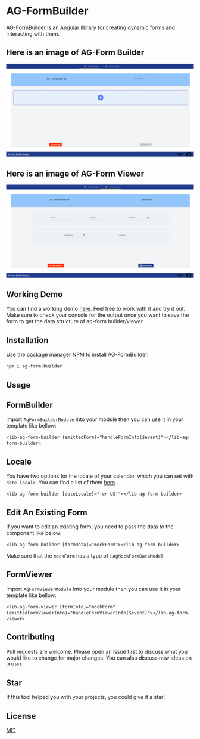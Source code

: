 # AG-FormBuilder

AG-FormBuilder is an Angular library for creating dynamic forms and interacting with them.

## Here is an image of AG-Form Builder
![AG Form Builder](./projects/ag-form-builder-demo/src/assets/images/ag-form-builder.png)


## Here is an image of AG-Form Viewer
![AG Form Builder](./projects/ag-form-builder-demo/src/assets/images/ag-form-viewer.png)

## Working Demo 

You can find a working demo [here](https://www.ag-form-builder.hmousavi.dev).
Feel free to work with it and try it out.
Make sure to check your console for the output once you want to save the form to get the data structure of ag-form builder/viewer


## Installation

Use the package manager NPM to install AG-FormBuilder.

```bash
npm i ag-form-builder
```

## Usage

## FormBuilder
import `AgFormBuilderModule` into your module
then you can use it in your template like bellow:

```
<lib-ag-form-builder (emittedForm)="handleFormInfo($event)"></lib-ag-form-builder>
```

## Locale
You have two options for the locale of your calendar, which you can set with `date locale`. You can find a list of them [here](https://www.science.co.il/language/Locale-codes.php).

```
<lib-ag-form-builder [dateLocale]="'en-US'"></lib-ag-form-builder>
```

## Edit An Existing Form

If you want to edit an existing form, you need to pass the data to the component like below:

```
<lib-ag-form-builder [formData]="mockForm"></lib-ag-form-builder>
```

Make sure that the `mockForm` has a type of : `AgMockFormDataModel`

## FormViewer
import `AgFormViewerModule` into your module
then you can use it in your template like bellow:

```
<lib-ag-form-viewer [formInfo]="mockForm" (emittedFormViewerInfo)="handleFormViewerInfo($event)"></lib-ag-form-viewer>
```



## Contributing

Pull requests are welcome. Please open an issue first to discuss what you would like to change for major changes. You can also discuss new ideas on issues.

## Star

If this tool helped you with your projects, you could give it a star!

## License

[MIT](https://choosealicense.com/licenses/mit/)
